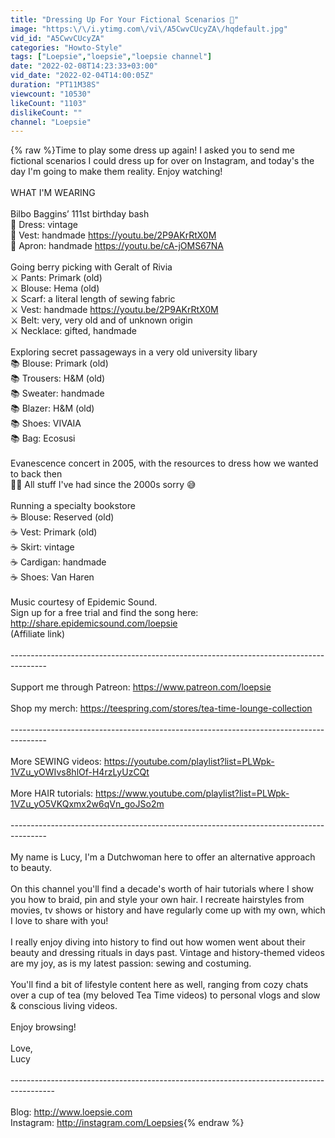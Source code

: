 ```yaml
---
title: "Dressing Up For Your Fictional Scenarios 👗"
image: "https:\/\/i.ytimg.com\/vi\/A5CwvCUcyZA\/hqdefault.jpg"
vid_id: "A5CwvCUcyZA"
categories: "Howto-Style"
tags: ["Loepsie","loepsie","loepsie channel"]
date: "2022-02-08T14:23:33+03:00"
vid_date: "2022-02-04T14:00:05Z"
duration: "PT11M38S"
viewcount: "10530"
likeCount: "1103"
dislikeCount: ""
channel: "Loepsie"
---
```

{% raw %}Time to play some dress up again! I asked you to send me fictional scenarios I could dress up for over on Instagram, and today's the day I'm going to make them reality. Enjoy watching!<br /><br />WHAT I'M WEARING<br /><br />Bilbo Baggins’ 111st birthday bash<br />🍂 Dress: vintage<br />🍂 Vest: handmade <a rel="nofollow" target="blank" href="https://youtu.be/2P9AKrRtX0M">https://youtu.be/2P9AKrRtX0M</a><br />🍂 Apron: handmade <a rel="nofollow" target="blank" href="https://youtu.be/cA-jOMS67NA">https://youtu.be/cA-jOMS67NA</a><br /><br />Going berry picking with Geralt of Rivia<br />⚔ Pants: Primark (old)<br />⚔ Blouse: Hema (old)<br />⚔ Scarf: a literal length of sewing fabric<br />⚔ Vest: handmade <a rel="nofollow" target="blank" href="https://youtu.be/2P9AKrRtX0M">https://youtu.be/2P9AKrRtX0M</a><br />⚔ Belt: very, very old and of unknown origin<br />⚔ Necklace: gifted, handmade<br /><br />Exploring secret passageways in a very old university libary<br />📚 Blouse: Primark (old)<br />📚 Trousers: H&amp;M (old)<br />📚 Sweater: handmade<br />📚 Blazer: H&amp;M (old)<br />📚 Shoes: VIVAIA<br />📚 Bag: Ecosusi<br /><br />Evanescence concert in 2005, with the resources to dress how we wanted to back then<br />🤘🏻 All stuff I've had since the 2000s sorry 😅<br /><br />Running a specialty bookstore<br />☕ Blouse: Reserved (old)<br />☕ Vest: Primark (old)<br />☕ Skirt: vintage<br />☕ Cardigan: handmade<br />☕ Shoes: Van Haren<br /><br />Music courtesy of Epidemic Sound. <br />Sign up for a free trial and find the song here: <a rel="nofollow" target="blank" href="http://share.epidemicsound.com/loepsie">http://share.epidemicsound.com/loepsie</a><br />(Affiliate link)<br /><br />---------------------------------------------------------------------------------------<br /><br />Support me through Patreon: <a rel="nofollow" target="blank" href="https://www.patreon.com/loepsie">https://www.patreon.com/loepsie</a><br /><br />Shop my merch: <a rel="nofollow" target="blank" href="https://teespring.com/stores/tea-time-lounge-collection">https://teespring.com/stores/tea-time-lounge-collection</a><br /><br />---------------------------------------------------------------------------------------<br /><br />More SEWING videos: <a rel="nofollow" target="blank" href="https://youtube.com/playlist?list=PLWpk-1VZu_yOWIvs8hlOf-H4rzLyUzCQt">https://youtube.com/playlist?list=PLWpk-1VZu_yOWIvs8hlOf-H4rzLyUzCQt</a><br /><br />More HAIR tutorials: <a rel="nofollow" target="blank" href="https://www.youtube.com/playlist?list=PLWpk-1VZu_yO5VKQxmx2w6qVn_goJSo2m">https://www.youtube.com/playlist?list=PLWpk-1VZu_yO5VKQxmx2w6qVn_goJSo2m</a><br /><br />---------------------------------------------------------------------------------------<br /><br />My name is Lucy, I'm a Dutchwoman here to offer an alternative approach to beauty.<br /><br />On this channel you'll find a decade's worth of hair tutorials where I show you how to braid, pin and style your own hair. I recreate hairstyles from movies, tv shows or history and have regularly come up with my own, which I love to share with you!<br /><br />I really enjoy diving into history to find out how women went about their beauty and dressing rituals in days past. Vintage and history-themed videos are my joy, as is my latest passion: sewing and costuming.<br /><br />You'll find a bit of lifestyle content here as well, ranging from cozy chats over a cup of tea (my beloved Tea Time videos) to personal vlogs and slow &amp; conscious living videos. <br /><br />Enjoy browsing!<br /><br />Love,<br />Lucy<br /><br />-----------------------------------------------------------------------------------------<br /><br />Blog: <a rel="nofollow" target="blank" href="http://www.loepsie.com">http://www.loepsie.com</a><br />Instagram: <a rel="nofollow" target="blank" href="http://instagram.com/Loepsies">http://instagram.com/Loepsies</a>{% endraw %}
